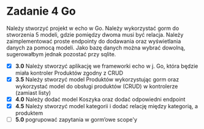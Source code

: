 #  Zadanie 4 Go

Należy stworzyć projekt w echo w Go. Należy wykorzystać gorm do
stworzenia 5 modeli, gdzie pomiędzy dwoma musi być relacja. Należy
zaimplementować proste endpointy do dodawania oraz wyświetlania danych
za pomocą modeli. Jako bazę danych można wybrać dowolną, sugerowałbym
jednak pozostać przy sqlite.

- [x] **3.0** Należy stworzyć aplikację we frameworki echo w j. Go, która będzie miała kontroler Produktów zgodny z CRUD
- [x] **3.5** Należy stworzyć model Produktów wykorzystując gorm oraz wykorzystać model do obsługi produktów (CRUD) w kontrolerze (zamiast listy)
- [x] **4.0** Należy dodać model Koszyka oraz dodać odpowiedni endpoint
- [x] **4.5** Należy stworzyć model kategorii i dodać relację między kategorią, a produktem
- [ ] **5.0** pogrupować zapytania w gorm’owe scope'y
